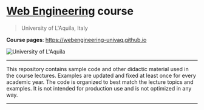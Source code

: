 # [**Web Engineering**](https://people.disim.univaq.it/~dellapenna/content.php?page=students) course
> University of L'Aquila, Italy

**Course pages**: https://webengineering-univaq.github.io

![University of L'Aquila](https://www.disim.univaq.it/skins/aqua/img/logo2021-2.png)

---

This repository contains sample code and other didactic material used in the course lectures.
Examples are updated and fixed at least once for every academic year.
The code is organized to best match the lecture topics and examples. It is not intended for production use and is not optimized in any way. 

---

